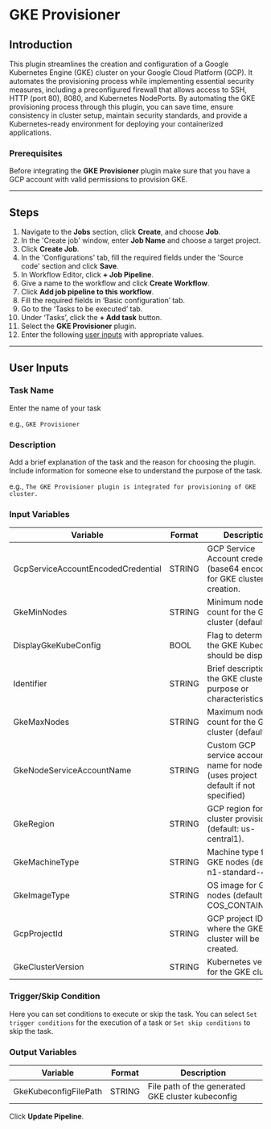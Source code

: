 # GKE Provisioner

## Introduction
This plugin streamlines the creation and configuration of a Google Kubernetes Engine (GKE) cluster on your Google Cloud Platform (GCP). It automates the provisioning process while implementing essential security measures, including a preconfigured firewall that allows access to SSH, HTTP (port 80), 8080, and Kubernetes NodePorts. By automating the GKE provisioning process through this plugin, you can save time, ensure consistency in cluster setup, maintain security standards, and provide a Kubernetes-ready environment for deploying your containerized applications. 
### Prerequisites
Before integrating the **GKE Provisioner** plugin make sure that you have a GCP account with valid permissions to provision GKE.

---

## Steps
1. Navigate to the **Jobs** section, click **Create**, and choose **Job**.
2. In the 'Create job' window, enter **Job Name** and choose a target project.
3. Click **Create Job**.
4. In the 'Configurations' tab, fill the required fields under the 'Source code' section and click **Save**.
5. In Workflow Editor, click **+ Job Pipeline**.
6. Give a name to the workflow and click **Create Workflow**.
7. Click **Add job pipeline to this workflow**.
8. Fill the required fields in ‘Basic configuration’ tab.
9. Go to the ‘Tasks to be executed’ tab.
10. Under ‘Tasks’, click the **+ Add task** button.
11. Select the **GKE Provisioner** plugin.
12. Enter the following [user inputs](#user-inputs) with appropriate values.
---

## User Inputs

### Task Name
Enter the name of your task 

e.g., `GKE Provisioner`

### Description
Add a brief explanation of the task and the reason for choosing the plugin. Include information for someone else to understand the purpose of the task.

e.g., `The GKE Provisioner plugin is integrated for provisioning of GKE cluster.`

### Input Variables

| Variable                 | Format       | Description | Sample Value |
| ------------------------ | ------------ | ----------- | ------------ |
|   GcpServiceAccountEncodedCredential  | STRING       | GCP Service Account credentials (base64 encoded) for GKE cluster creation.      | ZHVtbXliYXNlNjR2YWx1ZQ== |
|   GkeMinNodes                         | STRING       |  Minimum node count for the GKE cluster (default: 1)           | 2 |
|   DisplayGkeKubeConfig                | BOOL         |  Flag to determine if the GKE Kubeconfig should be displayed.  | true |
|   Identifier                          | STRING       |  Brief description of the GKE cluster's purpose or characteristics | plugin-demo-test |
|   GkeMaxNodes                         | STRING       | Maximum node count for the GKE cluster (default: 3).| 4 |
|   GkeNodeServiceAccountName           | STRING       | Custom GCP service account name for node VMs (uses project default if not specified) | gke-node-service-account-xyz123 |
|   GkeRegion                           | STRING       | GCP region for cluster provisioning (default: us-central1).| us-central1  |
|   GkeMachineType                      | STRING       |  Machine type for GKE nodes (default: n1-standard-4).| e2-medium |
|   GkeImageType                        | STRING       | OS image for GKE nodes (default: COS_CONTAINERD).| COS_CONTAINERD  |
|   GcpProjectId                        | STRING       | GCP project ID where the GKE cluster will be created.| gepton-393706 |
|   GkeClusterVersion                   | STRING       | Kubernetes version for the GKE cluster.               | 1.30.2-gke.1587003 |

### Trigger/Skip Condition
Here you can set conditions to execute or skip the task. You can select `Set trigger conditions` for the execution of a task or `Set skip conditions` to skip the task.

### Output Variables
| Variable                 | Format       | Description | 
| ------------------------ | ------------ | ----------- |
|   GkeKubeconfigFilePath | STRING        | File path of the generated GKE cluster kubeconfig |   

Click **Update Pipeline**.


